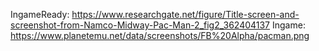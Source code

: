 IngameReady: https://www.researchgate.net/figure/Title-screen-and-screenshot-from-Namco-Midway-Pac-Man-2_fig2_362404137
Ingame: https://www.planetemu.net/data/screenshots/FB%20Alpha/pacman.png
